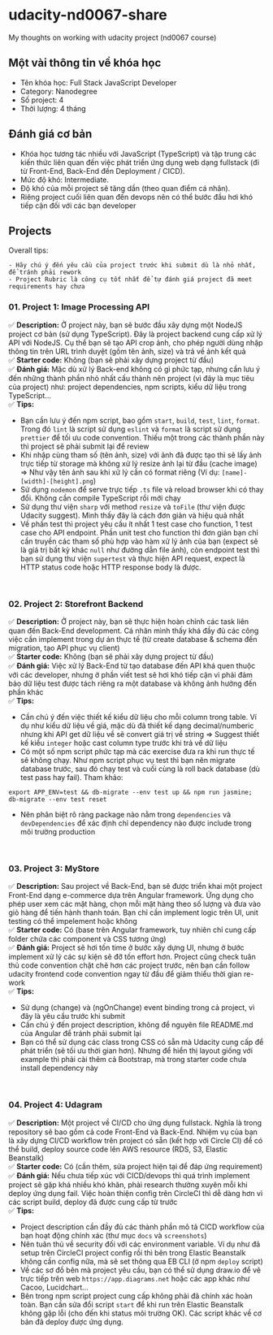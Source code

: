 # udacity-nd0067-share
My thoughts on working with udacity project (nd0067 course)

## Một vài thông tin về khóa học
+ Tên khóa học: Full Stack JavaScript Developer
+ Category: Nanodegree
+ Số project: 4
+ Thời lượng: 4 tháng


## Đánh giá cơ bản
+ Khóa học tương tác nhiều với JavaScript (TypeScript) và tập trung các kiến thức liên quan đến việc phát triển ứng dụng web dạng fullstack (đi từ Front-End, Back-End đến Deployment / CICD).
+ Mức độ khó: Intermediate.
+ Độ khó của mỗi project sẽ tăng dần (theo quan điểm cá nhân).
+ Riêng project cuối liên quan đến devops nên có thể bước đầu hơi khó tiếp cận đối với các bạn developer

## Projects
Overall tips:
```
- Hãy chú ý đến yêu cầu của project trước khi submit dù là nhỏ nhất, để tránh phải rework
- Project Rubric là công cụ tốt nhất để tự đánh giá project đã meet requirements hay chưa
```

### 01. Project 1: Image Processing API
:white_check_mark: **Description:**
Ở project này, bạn sẽ bước đầu xây dựng một NodeJS project cơ bản (sử dụng TypeScript).
Đây là project backend cung cấp xử lý API với NodeJS. Cụ thể bạn sẽ tạo API crop ảnh, cho phép người dùng nhập thông tin trên URL trình duyệt (gồm tên ảnh, size) và trả về ảnh kết quả
<br/>
:white_check_mark: **Starter code:**
Không (bạn sẽ phải xây dựng project từ đầu)
<br/>
:white_check_mark: **Đánh giá:**
Mặc dù xử lý Back-end không có gì phức tạp, nhưng cần lưu ý đến những thành phần nhỏ nhất cấu thành nên project (vì đây là mục tiêu của project) như: project dependencies, npm scripts, kiểu dữ liệu trong TypeScript...
<br/>
:white_check_mark: **Tips:**
- Bạn cần lưu ý đến npm script, bao gồm `start`, `build`, `test`, `lint`, `format`. Trong đó `lint` là script sử dụng `eslint` và `format` là script sử dụng `prettier` để tối ưu code convention. Thiếu một trong các thành phần này thì project sẽ phải submit lại để review
- Khi nhập cùng tham số (tên ảnh, size) với ảnh đã được tạo thì sẽ lấy ảnh trực tiếp từ storage mà không xử lý resize ảnh lại từ đầu (cache image) => Như vậy tên ảnh sau khi xử lý cần có format riêng (Ví dụ: `[name]-[width]-[height].png`)
- Sử dụng `nodemon` để serve trực tiếp `.ts` file và reload browser khi có thay đổi. Không cần compile TypeScript rồi mới chạy
- Sử dụng thư viện `sharp` với method `resize` và `toFile` (thư viện được Udacity suggest). Mình thấy đây là cách đơn giản và hiệu quả nhất
- Về phần test thì project yêu cầu ít nhất 1 test case cho function, 1 test case cho API endpoint. Phần unit test cho function thì đơn giản bạn chỉ cần truyền các tham số phù hợp vào hàm xử lý ảnh của bạn (expect sẽ là giá trị bất kỳ khác `null` như đường dẫn file ảnh), còn endpoint test thì bạn sử dụng thư viện `supertest` và thực hiện API request, expect là HTTP status code hoặc HTTP response body là được.
<br/>

### 02. Project 2: Storefront Backend
:white_check_mark: **Description:**
Ở project này, bạn sẽ thực hiện hoàn chỉnh các task liên quan đến Back-End development. Cá nhân mình thấy khá đầy đủ các công việc cần implement trong dự án thực tế (từ create database & schema đến migration, tạo API phục vụ client)
<br/>
:white_check_mark: **Starter code:**
Không (bạn sẽ phải xây dựng project từ đầu)
<br/>
:white_check_mark: **Đánh giá:**
Việc xử lý Back-End từ tạo database đến API khá quen thuộc với các developer, nhưng ở phần viết test sẽ hơi khó tiếp cận vì phải đảm bảo dữ liệu test được tách riêng ra một database và không ảnh hưởng đến phần khác
<br/>
:white_check_mark: **Tips:**
- Cần chú ý đến việc thiết kế kiểu dữ liệu cho mỗi column trong table. Ví dụ như kiểu dữ liệu về giá, mặc dù đã thiết kế dạng decimal/numberic nhưng khi API get dữ liệu về sẽ convert giá trị về string => Suggest thiết kế kiểu `integer` hoặc cast column type trước khi trả về dữ liệu
- Có một số npm script phức tạp mà các exercise đưa ra khi run thực tế sẽ không chạy. Như npm script phục vụ test thì bạn nên migrate database trước, sau đó chạy test và cuối cùng là roll back database (dù test pass hay fail). Tham khảo:
```
export APP_ENV=test && db-migrate --env test up && npm run jasmine; db-migrate --env test reset
```
- Nên phân biệt rõ ràng package nào nằm trong `dependencies` và `devDependencies` để xác định chỉ dependency nào
được include trong môi trường production
<br/>

### 03. Project 3: MyStore
:white_check_mark: **Description:**
Sau project về Back-End, bạn sẽ được triển khai một project Front-End dạng e-commerce dựa trên Angular framework. Ứng dụng cho phép user xem các mặt hàng, chọn mỗi mặt hàng theo số lượng và đưa vào giỏ hàng để tiến hành thanh toán. Bạn chỉ cần implement logic trên UI, unit testing có thể impelement hoặc không
<br/>
:white_check_mark: **Starter code:**
Có (base trên Angular framework, tuy nhiên chỉ cung cấp folder chứa các component và CSS tương ứng)
<br/>
:white_check_mark: **Đánh giá:**
Project sẽ hơi tốn time ở bước xây dựng UI, nhưng ở bước implement xử lý các sự kiện sẽ đỡ tốn effort hơn. Project cũng check tuân thủ code convention chặt chẽ hơn các project trước, nên bạn cần follow udacity frontend code convention ngay từ đầu để giảm thiểu thời gian re-work
<br/>
:white_check_mark: **Tips:**
- Sử dụng (change) và (ngOnChange) event binding trong cả project, vì đây là yêu cầu trước khi submit
- Cần chú ý đến project description, không để nguyên file README.md của Angular để tránh phải submit lại
- Bạn có thể sử dụng các class trong CSS có sẵn mà Udacity cung cấp để phát triển (sẽ tối ưu thời gian hơn).
Nhưng để hiển thị layout giống với example thì phải cài thêm cả Bootstrap, mà trong starter code chưa install dependency này
<br/>

### 04. Project 4: Udagram
:white_check_mark: **Description:**
Một project về CI/CD cho ứng dụng fullstack. Nghĩa là trong repository sẽ bao gồm cả code Front-End và Back-End. Nhiệm vụ của bạn là xây dựng CI/CD workflow trên project có sẵn (kết hợp với Circle CI) để có thể build, deploy source code lên AWS resource (RDS, S3, Elastic Beanstalk)
<br/>
:white_check_mark: **Starter code:**
Có (cần thêm, sửa project hiện tại để đáp ứng requirement)
<br/>
:white_check_mark: **Đánh giá:**
Nếu chưa tiếp xúc với CICD/devops thì quá trình implement project sẽ gặp khá nhiều khó khăn, phải research thường xuyên mỗi khi deploy ứng dụng fail. Việc hoàn thiện config trên CircleCI thì dễ dàng hơn vì các script build, deploy đã được cung cấp từ trước
<br/>
:white_check_mark: **Tips:**
- Project description cần đầy đủ các thành phần mô tả CICD workflow của bạn hoạt động chính xác (thư mục `docs` và `screenshots`)
- Nên tuân thủ về security đối với các environment variable. Ví dụ như đã setup trên CircleCI project config rồi thì bên trong Elastic Beanstalk không cần config nữa, mà sẽ set thông qua EB CLI (ở npm `deploy` script)
- Về các sơ đồ bên mà project yêu cầu, bạn có thể sử dụng draw.io để vẽ trực tiếp trên web `https://app.diagrams.net` hoặc các app khác như Cacoo, Lucidchart...
- Bên trong npm script project cung cấp không phải đã chính xác hoàn toàn. Bạn cần sửa đổi script `start` để khi run trên Elastic Beanstalk không gặp lỗi (cho đến khi status môi trường OK). Các script khác về cơ bản đã deploy được ứng dụng.
